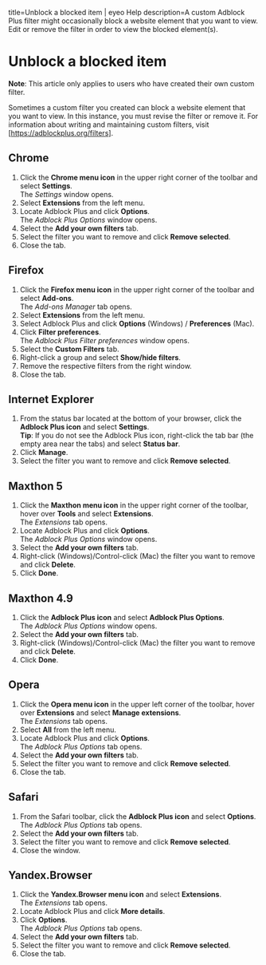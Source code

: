 title=Unblock a blocked item | eyeo Help
description=A custom Adblock Plus filter might occasionally block a website element that you want to view. Edit or remove the filter in order to view the blocked element(s).

# Unblock a blocked item

**Note**: This article only applies to users who have created their own custom filter.

Sometimes a custom filter you created can block a website element that you want to view. In this instance, you must revise the filter or remove it. For information about writing and maintaining custom filters, visit [https://adblockplus.org/filters].

## Chrome

1. Click the **Chrome menu icon** in the upper right corner of the toolbar and select **Settings**.
<br>The *Settings* window opens.
2. Select **Extensions** from the left menu.
3. Locate Adblock Plus and click **Options**.
<br>The *Adblock Plus Options* window opens.
4. Select the **Add your own filters** tab.
5. Select the filter you want to remove and click **Remove selected**.
6. Close the tab.

## Firefox

1. Click the **Firefox menu icon** in the upper right corner of the toolbar and select **Add-ons**.
<br>The *Add-ons Manager* tab opens.
2. Select **Extensions** from the left menu.
3. Select Adblock Plus and click **Options** (Windows) / **Preferences** (Mac).
4. Click **Filter preferences**.
<br>The *Adblock Plus Filter preferences* window opens.
5. Select the **Custom Filters** tab.
6. Right-click a group and select **Show/hide filters**.
7. Remove the respective filters from the right window.
8. Close the tab.

## Internet Explorer

1. From the status bar located at the bottom of your browser, click the **Adblock Plus icon** and select **Settings**.
<br>**Tip**: If you do not see the Adblock Plus icon, right-click the tab bar (the empty area near the tabs) and select **Status bar**.
2. Click **Manage**.
3. Select the filter you want to remove and click **Remove selected**.

## Maxthon 5

1. Click the **Maxthon menu icon** in the upper right corner of the toolbar, hover over **Tools** and select **Extensions**.
<br>The *Extensions* tab opens.
2. Locate Adblock Plus and click **Options**.
<br>The *Adblock Plus Options* window opens.
3. Select the **Add your own filters** tab.
4. Right-click (Windows)/Control-click (Mac) the filter you want to remove and click **Delete**.
5. Click **Done**.

## Maxthon 4.9

1. Click the **Adblock Plus icon** and select **Adblock Plus Options**.
<br>The *Adblock Plus Options* window opens.
2. Select the **Add your own filters** tab.
3. Right-click (Windows)/Control-click (Mac) the filter you want to remove and click **Delete**.
4. Click **Done**.

## Opera

1. Click the **Opera menu icon** in the upper left corner of the toolbar, hover over **Extensions** and select **Manage extensions**.
<br>The *Extensions* tab opens.
2. Select **All** from the left menu.
3. Locate Adblock Plus and click **Options**.
<br>The *Adblock Plus Options* tab opens.
4. Select the **Add your own filters** tab.
5. Select the filter you want to remove and click **Remove selected**.
6. Close the tab.

## Safari

1. From the Safari toolbar, click the **Adblock Plus icon** and select **Options**.
<br>The *Adblock Plus Options* tab opens.
2. Select the **Add your own filters** tab.
3. Select the filter you want to remove and click **Remove selected**.
4. Close the window.

## Yandex.Browser

1. Click the **Yandex.Browser menu icon** and select **Extensions**.
<br>The *Extensions* tab opens.
2. Locate Adblock Plus and click **More details**.
3. Click **Options**.
<br>The *Adblock Plus Options* tab opens.
4. Select the **Add your own filters** tab.
5. Select the filter you want to remove and click **Remove selected**.
6. Close the tab.
